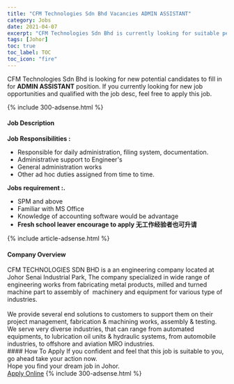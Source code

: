 ```yaml
---
title: "CFM Technologies Sdn Bhd Vacancies ADMIN ASSISTANT" 
category: Jobs 
date: 2021-04-07 
excerpt: "CFM Technologies Sdn Bhd is currently looking for suitable person to fill in the ADMIN ASSISTANT which based in Johor" 
tags: [Johor] 
toc: true 
toc_label: TOC 
toc_icon: "fire" 
--- 
```


<p>CFM Technologies Sdn Bhd is looking for new potential candidates to fill in for <b>ADMIN ASSISTANT</b> position. If you currently looking for new job opportunities and qualified with the job desc, feel free to apply this job.
</p>{% include 300-adsense.html %} 
<div><div><h4>Job Description</h4></div><div><div><span><div><p><strong>Job Responsibilities :</strong></p><ul><li>Responsible for daily administration, filing system, documentation.</li><li>Administrative support to Engineer's</li><li>General administration works</li><li>Other ad hoc duties assigned from time to time.</li></ul><p><strong>Jobs requirement :.</strong></p><ul><li>SPM and above</li><li>Familiar with MS Office</li><li>Knowledge of accounting software would be advantage</li><li><strong>Fresh school leaver encourage to apply &#26080;&#24037;&#20316;&#32463;&#39564;&#32773;&#20063;&#21487;&#21319;&#35831;</strong></li></ul></div></span></div></div></div> 
{% include article-adsense.html %} 
<div><div><h4>Company Overview</h4></div><div><div><span><div><div>
<div>CFM TECHNOLOGIES SDN BHD is a an engineering company located at Johor Senai Industrial Park, The company specialized in wide range of engineering works from fabricating metal products, milled and turned machine part to assembly of&#160; machinery and equipment for various type of industries.</div>
<div>
<div><br>
We provide several end solutions to customers to support them on their project management, fabrication &amp; machining works, assembly &amp; testing.</div>
<div>We serve very diverse industries, that can range from automated equipments, to lubrication oil units &amp; hydraulic systems, from automobile industries, to offshore and aviation MRO industries.</div>
</div>
</div></div></span></div></div></div> 
#### How To Apply 
If you confident and feel that this job is suitable to you, go ahead take your action now. <br/> 
Hope you find your dream job in Johor. <br/> 
<a href="https://www.jobstreet.com.my/en/job/admin-assistant-4528606?jobId=jobstreet-my-job-4528606&" class="btn btn--info" target="_blank" rel="nofollow noopenner">Apply Online</a> 
{% include 300-adsense.html %} 